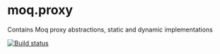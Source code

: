 # moq.proxy
Contains Moq proxy abstractions, static and dynamic implementations

[![Build status](https://ci.appveyor.com/api/projects/status/k6db8aouhxdemtjs?svg=true)](https://ci.appveyor.com/project/MobileEssentials/moq-proxy)
